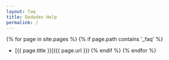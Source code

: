 ```yaml
---
layout: faq
title: Dododex Help
permalink: /
---
```



{% for page in site.pages %}
  {% if page.path contains '_faq' %}
- [{{ page.title }}]({{ page.url }})
  {% endif %}
{% endfor %}

